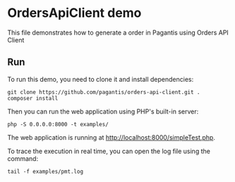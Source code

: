# OrdersApiClient demo

This file demonstrates how to generate a order in Pagantis using Orders API Client

## Run

To run this demo, you need to clone it and install dependencies:

```
git clone https://github.com/pagantis/orders-api-client.git .
composer install
```

Then you can run the web application using PHP's built-in server:

```
php -S 0.0.0.0:8000 -t examples/
```

The web application is running at [http://localhost:8000/simpleTest.php](http://localhost:8000/simpleTest.php).

To trace the execution in real time, you can open the log file using the command: 
```
tail -f examples/pmt.log
``` 
